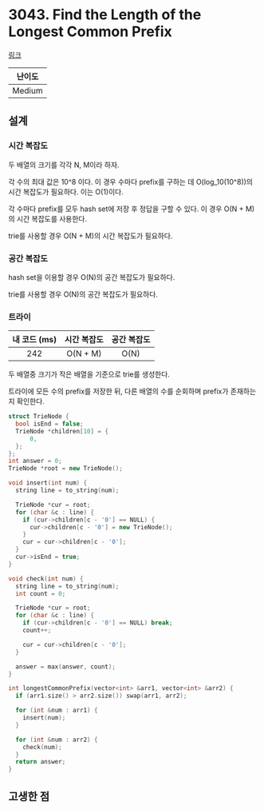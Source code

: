 # 3043. Find the Length of the Longest Common Prefix

[링크](https://leetcode.com/problems/find-the-length-of-the-longest-common-prefix/description/)

| 난이도 |
| :----: |
| Medium |

## 설계

### 시간 복잡도

두 배열의 크기를 각각 N, M이라 하자.

각 수의 최대 값은 10^8 이다. 이 경우 수마다 prefix를 구하는 데 O(log_10(10^8))의 시간 복잡도가 필요하다. 이는 O(1)이다.

각 수마다 prefix를 모두 hash set에 저장 후 정답을 구할 수 있다. 이 경우 O(N + M)의 시간 복잡도를 사용한다.

trie를 사용할 경우 O(N + M)의 시간 복잡도가 필요하다.

### 공간 복잡도

hash set을 이용할 경우 O(N)의 공간 복잡도가 필요하다.

trie를 사용할 경우 O(N)의 공간 복잡도가 필요하다.

### 트라이

| 내 코드 (ms) | 시간 복잡도 | 공간 복잡도 |
| :----------: | :---------: | :---------: |
|     242      |  O(N + M)   |    O(N)     |

두 배열중 크기가 작은 배열을 기준으로 trie를 생성한다.

트라이에 모든 수의 prefix를 저장한 뒤, 다른 배열의 수를 순회하며 prefix가 존재하는지 확인한다.

```cpp
struct TrieNode {
  bool isEnd = false;
  TrieNode *children[10] = {
      0,
  };
};
int answer = 0;
TrieNode *root = new TrieNode();

void insert(int num) {
  string line = to_string(num);

  TrieNode *cur = root;
  for (char &c : line) {
    if (cur->children[c - '0'] == NULL) {
      cur->children[c - '0'] = new TrieNode();
    }
    cur = cur->children[c - '0'];
  }
  cur->isEnd = true;
}

void check(int num) {
  string line = to_string(num);
  int count = 0;

  TrieNode *cur = root;
  for (char &c : line) {
    if (cur->children[c - '0'] == NULL) break;
    count++;

    cur = cur->children[c - '0'];
  }

  answer = max(answer, count);
}

int longestCommonPrefix(vector<int> &arr1, vector<int> &arr2) {
  if (arr1.size() > arr2.size()) swap(arr1, arr2);

  for (int &num : arr1) {
    insert(num);
  }

  for (int &num : arr2) {
    check(num);
  }
  return answer;
}
```

## 고생한 점
